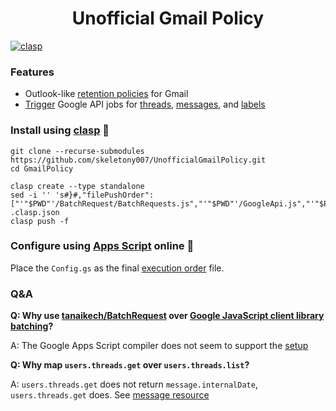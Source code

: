 <h1 align="center"> Unofficial Gmail Policy </h1>
<a href="https://github.com/google/clasp"><img src="https://img.shields.io/badge/built%20with-clasp-4285f4.svg" alt="clasp"></a>

### Features

- Outlook-like [retention policies](https://support.microsoft.com/en-us/office/retention-and-archive-policies-in-outlook-web-app-465372e4-e16b-47db-bee0-aba44799085e) for Gmail
- [Trigger](https://developers.google.com/apps-script/guides/triggers) Google API jobs for [threads](https://developers.google.com/gmail/api/reference/rest/v1/users.threads), [messages](https://developers.google.com/gmail/api/reference/rest/v1/users.messages), and [labels](https://developers.google.com/gmail/api/reference/rest/v1/users.labels)

### Install using [clasp](https://github.com/google/clasp) 🔗

```
git clone --recurse-submodules https://github.com/skeletony007/UnofficialGmailPolicy.git
cd GmailPolicy

clasp create --type standalone
sed -i '' 's#}#,"filePushOrder":["'"$PWD"'/BatchRequest/BatchRequests.js","'"$PWD"'/GoogleApi.js","'"$PWD"'/GmailApi.js","'"$PWD"'/GmailUtil.js","'"$PWD"'/GmailPolicy.js","'"$PWD"'/GmailPolicyUI.js"]}#' .clasp.json
clasp push -f
```

### Configure using [Apps Script](https://developers.google.com/apps-script/) online 📜

Place the `Config.gs` as the final [execution order](https://github.com/google/clasp/issues/72) file.

### Q&A

**Q: Why use [tanaikech/BatchRequest](https://github.com/tanaikech/BatchRequest) over [Google JavaScript client library batching](https://github.com/google/google-api-javascript-client/blob/master/docs/batch.md)?**

A: The Google Apps Script compiler does not seem to support the [setup](https://github.com/google/google-api-javascript-client/blob/master/docs/start.md)

**Q: Why map `users.threads.get` over `users.threads.list`?**

A: `users.threads.get` does not return `message.internalDate`, `users.threads.get` does. See [message resource](https://developers.google.com/gmail/api/reference/rest/v1/users.messages#resource:-message)
